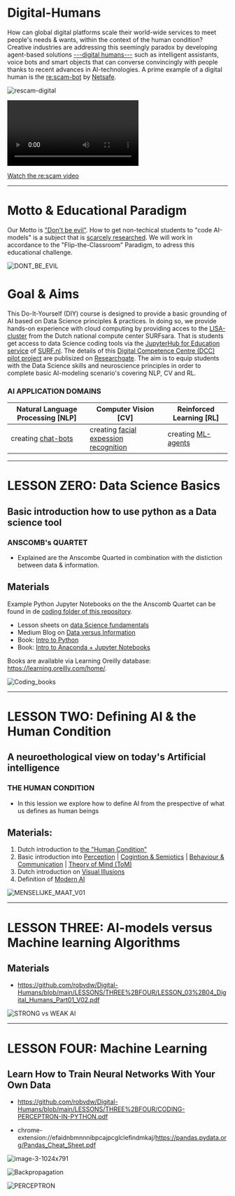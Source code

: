 # Digital-Humans
How can global digital platforms scale their world-wide services to meet people's needs & wants, within the context of the human condition? Creative industries are addressing this seemingly paradox by developing agent-based solutions [---digital humans---](https://www.youtube.com/watch?v=rF2u7RTPsHI&t=71s) such as intelligent assistants, voice bots and smart objects that can converse convincingly with people  thanks to recent advances in AI-technologies. A prime example of a digital human is the [re:scam-bot](https://www.ddb.co.nz/#rescam) by [Netsafe](https://netsafe.org.nz/scam-tips/#:~:text=Netsafe's%20Guide%20to%20Scam%20Spotting&text=Getting%20told%20there's%20a%20problem,passwords%20to%20your%20online%20accounts).

![rescam-digital](https://user-images.githubusercontent.com/684692/195643458-84bc50e8-5195-4f80-8195-d7e1cf0c70ad.jpg)

<video src="https://github.com/robvdw/Digital-Humans/blob/main/VIDEOS/RESCAM_VIDEO_2017_1.mp4"></video>

[Watch the re:scam video](https://vod-progressive.akamaized.net/exp=1665865946~acl=%2Fvimeo-prod-skyfire-std-us%2F01%2F673%2F10%2F253369291%2F989512397.mp4~hmac=6f500ba909d24c349f3672a678b932ffd60ba5ea550c1a698a5e0b3e5b9d6bfb/vimeo-prod-skyfire-std-us/01/673/10/253369291/989512397.mp4)




***********


# Motto & Educational Paradigm
Our Motto is ["Don't be evil"](https://quoteinvestigator.com/2018/11/07/no-evil/). How to get non-techical students to "code AI-models" is a subject that is [scarcely researched](https://vu.nl/nl/nieuws/2022/felienne-hermans-nieuwe-hoogleraar-computer-science-education). We will work in accordance to the "Flip-the-Classroom" Paradigm, to adress this educational challenge.


![DONT_BE_EVIL](https://user-images.githubusercontent.com/684692/196005886-9dd78363-6f4b-469f-948b-428fbc2878fa.jpg)

# Goal & Aims
This Do-It-Yourself (DIY) course is designed to provide a basic grounding of AI based on Data Science principles & practices. In doing so, we provide hands-on experience with cloud computing by providing acces to the [LISA-cluster](https://www.surf.nl/files/2019-03/lisa-compute-cluster.pdf) from the Dutch national compute center SURFsara. That is students get access to data Science coding tools via the [JupyterHub for Education service](https://servicedesk.surf.nl/wiki/display/WIKI/JupyterHub+for+education) of [SURF.nl](https://servicedesk.surf.nl/wiki/). 
The details of this [Digital Competence Centre (DCC) pilot project](https://www.surf.nl/digital-competence-center-voor-praktijkgericht-onderzoek) are publisized on [Researchgate](http://dx.doi.org/10.13140/RG.2.2.25781.55526). The aim is to equip students with the Data Science skills and neuroscience principles in order to complete basic AI-modeling scenario's covering NLP, CV and RL.

### AI APPLICATION DOMAINS

| Natural Language Processing [NLP] | Computer Vision [CV]  | Reinforced Learning [RL]|
| --- | --- | --- |
| creating  [chat-bots](https://www.digitalocean.com/community/tutorials/how-to-create-an-intelligent-chatbot-in-python-using-the-spacy-nlp-library) | creating [facial expession recognition](https://towardsdatascience.com/the-ultimate-guide-to-emotion-recognition-from-facial-expressions-using-python-64e58d4324ff) | creating [ML-agents](https://www.gocoder.one/blog/introduction-to-unity-ml-agents) |

***********

# LESSON ZERO: Data Science Basics

## Basic introduction how to use python as a Data science tool 
### ANSCOMB's QUARTET
* Explained are the Anscombe Quarted in combination with  the distiction between data & information.

## Materials 
Example Python Jupyter Notebooks on the the Anscomb Quartet can be found in de [coding folder of this repository](https://github.com/robvdw/Digital-Humans/tree/main/Code/ANSCOMB_QUARTED).

* Lesson sheets on [data Science fundamentals](https://github.com/robvdw/Digital-Humans/blob/main/LESSONS/ZERO/DATA_SCIENCE_BASICS_SEPT_2022sec..pdf)
* Medium Blog on [Data versus Information](https://robfvdw.medium.com/a-generic-approach-to-data-driven-activities-e54144a509a6)
* Book: [Intro to Python](https://github.com/pdeitel/IntroToPython) 
* Book: [Intro to Anaconda + Jupyter Notebooks]( https://github.com/PacktPublishing/Building-Data-Science-Solutions-with-Anaconda)

Books are available via Learning Oreilly database: https://learning.oreilly.com/home/.

![Coding_books](https://user-images.githubusercontent.com/684692/195687848-eeb8b9cc-6e25-4ff7-a00c-0055ff1d1d43.png)

***********

# LESSON TWO: Defining AI & the Human Condition
## A neuroethological view on today's Artificial intelligence



### THE HUMAN CONDITION
* In this lession we explore how to define AI from the prespective of what us defines as human beings

## Materials:
1. Dutch introduction to [the "Human Condition"](https://github.com/robvdw/Digital-Humans/blob/main/LESSONS/ONE/THE_HUMAN_CONDITION/CURSUSHANDLEIDING_THE_HUMAN_CONDITION_2022_V01.pdf)
2. Basic introduction into [Perception](https://docent.cmi.hro.nl/willi/cursus_DESIGN_PSYCHOLOGY/wp-content/uploads/2017/02/DESIGN_PSYCHOLOGY__PERCEPTIE_01_CMDDES0115_1617_V2.pdf) | [Cogintion & Semiotics](https://docent.cmi.hro.nl/willi/cursus_DESIGN_PSYCHOLOGY/wp-content/uploads/2017/02/DESIGN_PSYCHOLOGY_LEVEL_GOOD_COGNITION_CMDDES0115_1617_FIN.pdf) | [Behaviour & Communication](https://docent.cmi.hro.nl/willi/cursus_DESIGN_PSYCHOLOGY/wp-content/uploads/2017/02/DESIGN_PSYCHOLOGY_LEVEL_VOLDOENDE_GEDRAG_COMMUNICATION_CMDDES0115_1617_FIN.pdf) | [Theory of Mind (ToM)](https://docent.cmi.hro.nl/willi/cursus_DESIGN_PSYCHOLOGY/wp-content/uploads/2017/02/DESIGN_PSYCHOLOGY_LEVEL_VOLDOENDE_GEDRAG_THEORY_OF_MIND_CMDDES0115_1617_FIN.pdf)
3. Dutch introduction on [Visual Illusions](https://www.researchgate.net/publication/339953284_Oog_Brein_Bedrog)
4. Definition of [Modern AI](https://www.researchgate.net/profile/Robert-Van-Der-Willigen-2/publication/352439594_AI_world_wide_web_safari/links/61f843771e98d168d7e13947/AI-world-wide-web-safari.pdf)

![MENSELIJKE_MAAT_V01](https://user-images.githubusercontent.com/684692/192223957-85e72475-cae6-42c1-895f-fca4f0c53010.png)

***********

# LESSON THREE: AI-models versus Machine learning Algorithms
## Materials
* https://github.com/robvdw/Digital-Humans/blob/main/LESSONS/THREE%2BFOUR/LESSON_03%2B04_Digital_Humans_Part01_V02.pdf

![STRONG vs WEAK AI](https://github.com/robvdw/Digital-Humans/blob/main/FIGs/GOFAIvsWEAK_AI.png)

***********

# LESSON FOUR: Machine Learning
## Learn How to Train Neural Networks With Your Own Data

* https://github.com/robvdw/Digital-Humans/blob/main/LESSONS/THREE%2BFOUR/CODING-PERCEPTRON-IN-PYTHON.pdf

* chrome-extension://efaidnbmnnnibpcajpcglclefindmkaj/https://pandas.pydata.org/Pandas_Cheat_Sheet.pdf




![image-3-1024x791](https://user-images.githubusercontent.com/684692/195064916-25740f3e-152b-47ed-a60a-0c80ab14a159.png)


![Backpropagation](https://user-images.githubusercontent.com/684692/195069496-9aa25ea1-6428-4728-a2b6-39763f9e3039.gif)




![PERCEPTRON](https://user-images.githubusercontent.com/684692/192339790-df629728-b510-4a5d-bf11-e31ecd5394ef.png)
